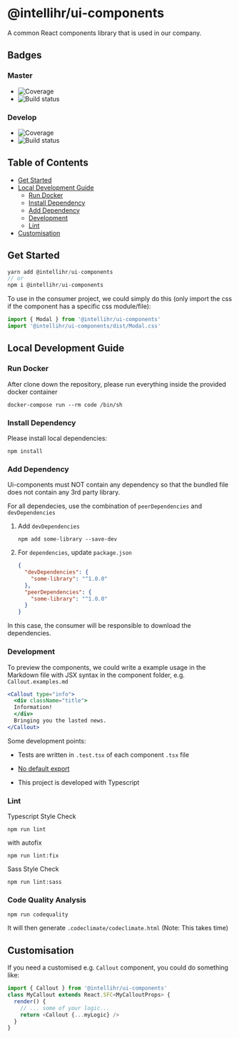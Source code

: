 # @intellihr/ui-components

A common React components library that is used in our company.

## Badges

### Master

* ![Coverage](https://gitlab.com/intellihr/ui-components/badges/master/coverage.svg)
* ![Build status](https://gitlab.com/intellihr/ui-components/badges/master/build.svg)

### Develop

* ![Coverage](https://gitlab.com/intellihr/ui-components/badges/develop/coverage.svg)
* ![Build status](https://gitlab.com/intellihr/ui-components/badges/develop/build.svg)

## Table of Contents

* [Get Started](#get-started)
* [Local Development Guide](#local-development-guide)
  * [Run Docker](#run-docker)
  * [Install Dependency](#install-dependency)
  * [Add Dependency](#add-dependency)
  * [Development](#development)
  * [Lint](#lint)
* [Customisation](#customisation)

## Get Started

```javascript
yarn add @intellihr/ui-components
// or
npm i @intellihr/ui-components
```

To use in the consumer project,
we could simply do this
(only import the css if the component has a specific css module/file):

``` javascript
import { Modal } from '@intellihr/ui-components'
import '@intellihr/ui-components/dist/Modal.css'
```

## Local Development Guide

### Run Docker

After clone down the repository,
please run everything inside the provided docker container

```!bash
docker-compose run --rm code /bin/sh
```

### Install Dependency

Please install local dependencies:

```!bash
npm install
```

### Add Dependency

Ui-components must NOT contain any dependency so that
the bundled file does not contain any 3rd party library.

For all dependecies, use the combination of
`peerDependencies` and `devDependencies`

1. Add `devDependencies`

    ```!bash
    npm add some-library --save-dev
    ```

2. For `dependencies`, update `package.json`

    ```json
    {
      "devDependencies": {
        "some-library": "^1.0.0"
      },
      "peerDependencies": {
        "some-library": "^1.0.0"
      }
    }
    ```

In this case, the consumer will be responsible to download
the dependencies.

### Development

To preview the components,
we could write a example usage in the Markdown file
with JSX syntax in the component folder, e.g. `Callout.examples.md`

```jsx
<Callout type="info">
  <div className="title">
  Information!
  </div>
  Bringing you the lasted news.
</Callout>
```

Some development points:

* Tests are written in `.test.tsx` of each component `.tsx` file

* [No default export](https://palantir.github.io/tslint/rules/no-default-export/)

* This project is developed with Typescript

### Lint

Typescript Style Check

```!bash
npm run lint
```

with autofix

```!bash
npm run lint:fix
```

Sass Style Check

```!bash
npm run lint:sass
```

### Code Quality Analysis

```!bash
npm run codequality
```

It will then generate `.codeclimate/codeclimate.html`
(Note: This takes time)

## Customisation

If you need a customised e.g. `Callout` component, you could do something like:

```javascript
import { Callout } from '@intellihr/ui-components'
class MyCallout extends React.SFC<MyCalloutProps> {
  render() {
    // ... some of your logic...
    return <Callout {...myLogic} />
  }
}
```
